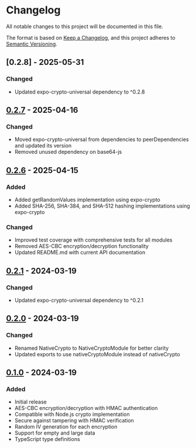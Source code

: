 # Changelog

All notable changes to this project will be documented in this file.

The format is based on [Keep a Changelog](https://keepachangelog.com/en/1.0.0/),
and this project adheres to [Semantic Versioning](https://semver.org/spec/v2.0.0.html).

## [0.2.8] - 2025-05-31

### Changed

- Updated expo-crypto-universal dependency to ^0.2.8

## [0.2.7] - 2025-04-16

### Changed

- Moved expo-crypto-universal from dependencies to peerDependencies and updated its version
- Removed unused dependency on base64-js

## [0.2.6] - 2025-04-15

### Added

- Added getRandomValues implementation using expo-crypto
- Added SHA-256, SHA-384, and SHA-512 hashing implementations using expo-crypto

### Changed

- Improved test coverage with comprehensive tests for all modules
- Removed AES-CBC encryption/decryption functionality
- Updated README.md with current API documentation

## [0.2.1] - 2024-03-19

### Changed

- Updated expo-crypto-universal dependency to ^0.2.1

## [0.2.0] - 2024-03-19

### Changed

- Renamed NativeCrypto to NativeCryptoModule for better clarity
- Updated exports to use nativeCryptoModule instead of nativeCrypto

## [0.1.0] - 2024-03-19

### Added

- Initial release
- AES-CBC encryption/decryption with HMAC authentication
- Compatible with Node.js crypto implementation
- Secure against tampering with HMAC verification
- Random IV generation for each encryption
- Support for empty and large data
- TypeScript type definitions

[Unreleased]: https://github.com/higayasuo/expo-crypto-universal-native/compare/v0.2.7...HEAD
[0.2.7]: https://github.com/higayasuo/expo-crypto-universal-native/compare/v0.2.6...v0.2.7
[0.2.6]: https://github.com/higayasuo/expo-crypto-universal-native/compare/v0.2.1...v0.2.6
[0.2.1]: https://github.com/higayasuo/expo-crypto-universal-native/compare/v0.2.0...v0.2.1
[0.2.0]: https://github.com/higayasuo/expo-crypto-universal-native/compare/v0.1.0...v0.2.0
[0.1.0]: https://github.com/higayasuo/expo-crypto-universal-native/releases/tag/v0.1.0
